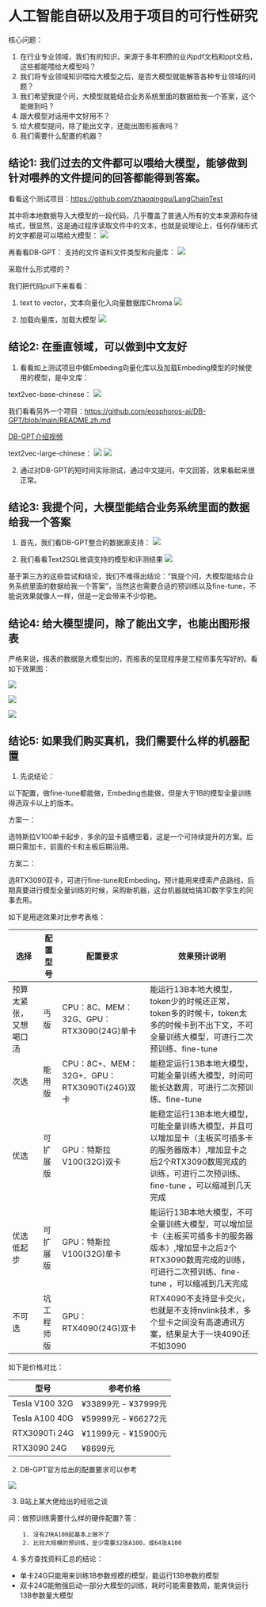 # 人工智能自研以及用于项目的可行性研究

核心问题：
1. 在行业专业领域，我们有的知识，来源于多年积攒的业内pdf文档和ppt文档，这些都能喂给大模型吗？
2. 我们将专业领域知识喂给大模型之后，是否大模型就能解答各种专业领域的问题？
3. 我们希望我提个问，大模型就能结合业务系统里面的数据给我一个答案，这个能做到吗？
4. 跟大模型对话用中文好用不？
5. 给大模型提问，除了能出文字，还能出图形报表吗？
6. 我们需要什么配置的机器？

## 结论1: 我们过去的文件都可以喂给大模型，能够做到针对喂养的文件提问的回答都能得到答案。

看看这个测试项目：https://github.com/zhaoqingpu/LangChainTest

其中将本地数据导入大模型的一段代码，几乎覆盖了普通人所有的文本来源和存储格式，很显然，这是通过程序读取文件中的文本，也就是说理论上，任何存储形式的文字都是可以喂给大模型：
![](./assets/import-file-to-llm.png)

再看看DB-GPT：
支持的文件语料文件类型和向量库：
![](./assets/linguistic-data-file-type.png)


采取什么形式喂的？

我们把代码pull下来看看：
1. text to vector，文本向量化入向量数据库Chroma
![](./assets/text-to-vector.png)

2. 加载向量库，加载大模型
![](./assets/load-embeding-model.png)

## 结论2: 在垂直领域，可以做到中文友好

1. 看看如上测试项目中做Embeding向量化库以及加载Embeding模型的时候使用的模型，是中文库：

text2vec-base-chinese：
![](./assets/embeding-model.png)

我们看看另外一个项目：https://github.com/eosphoros-ai/DB-GPT/blob/main/README.zh.md

[DB-GPT介绍视频](https://www.bilibili.com/video/BV1au41157bj/?spm_id_from=333.337.search-card.all.click&vd_source=7792e22c03b7da3c556a450eb42c8a0f)

text2vec-large-chinese：
![](./assets/embeding-model1.png)
![](./assets/embeding-model-repo.png)

2. 通过对DB-GPT的短时间实际测试，通过中文提问，中文回答，效果看起来很正常。

## 结论3: 我提个问，大模型能结合业务系统里面的数据给我一个答案

1. 首先，我们看DB-GPT整合的数据源支持：
![](./assets/db-source-support.png)

2. 我们看看Text2SQL微调支持的模型和评测结果
![](./assets/text2sql-finetune.png)

基于第三方的这些尝试和结论，我们不难得出结论：“我提个问，大模型能结合业务系统里面的数据给我一个答案”，当然这也需要合适的预训练以及fine-tune，不能说效果就像人一样，但是一定会带来不少惊艳。

## 结论4: 给大模型提问，除了能出文字，也能出图形报表

严格来说，报表的数据是大模型出的，而报表的呈现程序是工程师事先写好的。看如下效果图：

![](./assets/result-to-graph1.gif)

![](./assets/result-to-graph2.gif)

![](./assets/result-to-graph3.gif)

## 结论5: 如果我们购买真机，我们需要什么样的机器配置

1. 先说结论：

以下配置，做fine-tune都能做，Embeding也能做，但是大于1B的模型全量训练得选双卡以上的版本。

方案一：

选特斯拉V100单卡起步，多余的显卡插槽空着，这是一个可持续提升的方案。后期只需加卡，前面的卡和主板后期沿用。

方案二：

选RTX3090双卡，可进行fine-tune和Embeding，预计能用来摸索产品路线，后期真要进行模型全量训练的时候，采购新机器，这台机器就给搞3D数字孪生的同事去用。

如下是用途效果对比参考表格：

| 选择 | 配置型号 | 配置要求 | 效果预计说明 |
| --- | --- | --- | --- |
| 预算太紧张，又想喝口汤 | 丐版 | CPU：8C、MEM：32G、GPU：RTX3090(24G)单卡 | 能运行13B本地大模型，token少的时候还正常，token多的时候卡，token太多的时候卡到不出下文，不可全量训练大模型，可进行二次预训练、fine-tune |
| 次选 | 能用版 | CPU：8C+、MEM：32G+、GPU：RTX3090Ti(24G)双卡 | 能稳定运行13B本地大模型，可能全量训练大模型，时间可能长达数周，可进行二次预训练、fine-tune  |
| 优选 | 可扩展版 |  GPU：特斯拉V100(32G)双卡 | 能稳定运行13B本地大模型，可能全量训练大模型，并且可以增加显卡（主板买可插多卡的服务器版本）,增加显卡之后2个RTX3090数周完成的训练，可进行二次预训练、fine-tune ，可以缩减到几天完成 |
| 优选低起步 | 可扩展版 |  GPU：特斯拉V100(32G)单卡 | 能运行13B本地大模型，不可全量训练大模型，可以增加显卡（主板买可插多卡的服务器版本）,增加显卡之后2个RTX3090数周完成的训练，可进行二次预训练、fine-tune ，可以缩减到几天完成 |
| 不可选 | 坑工程师版 |  GPU：RTX4090(24G)双卡 | RTX4090不支持显卡交火，也就是不支持nvlink技术，多个显卡之间没有高速通讯方案，结果是大于一块4090还不如3090 |

如下是价格对比：

| 型号 | 参考价格 |
| --- | --- |
| Tesla V100 32G | ¥33899元 - ¥37999元 |
| Tesla A100 40G | ¥59999元 - ¥66272元 |
| RTX3090Ti 24G | ¥11999元 - ¥15900元 |
| RTX3090 24G | ¥8699元 |

2. DB-GPT官方给出的配置要求可以参考

![](./assets/dbgpt-mechine.png)

3. B站上某大佬给出的经验之谈

问：做预训练需要什么样的硬件配置?
答：
```
    1. 没有2块A100起基本上做不了
    2. 比较大规模的预训练，至少需要32张A100，或64张A100
```

4. 多方查找资料汇总的结论：
* 单卡24G只能用来训练1B参数规模的模型，能运行13B参数的模型
* 双卡24G能勉强启动一部分大模型的训练，耗时可能需要数周，能爽快运行13B参数量大模型